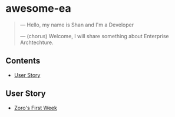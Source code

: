 # awesome-ea

> &mdash; Hello, my name is Shan and I'm a Developer
>
> &mdash; (chorus) Welcome, I will share something about Enterprise Archtechture.

## Contents  
* [User Story](#user-story)
  
## User Story
* [Zoro's First Week](/userstory/s001/README.md)



